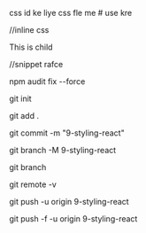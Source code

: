 css id ke liye css fle me # use kre

//inline css
<p style = {{backgroundColor:"grey"}}>This is child</p>

//snippet
rafce


npm audit fix --force  
 
 git init

git add .

git commit -m "9-styling-react"

git branch -M 9-styling-react

git branch

git remote -v

git push -u origin 9-styling-react

git push -f -u origin 9-styling-react





